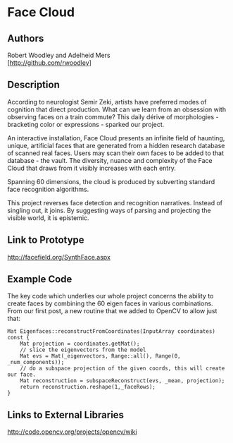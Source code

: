 # Face Cloud

## Authors
Robert Woodley and Adelheid Mers   
[http://github.com/rwoodley]  

## Description

According to neurologist Semir Zeki, artists have preferred modes of cognition that direct production. What can we learn from an obsession with observing faces on a train commute? This daily dérive of morphologies  - bracketing color or expressions - sparked our project. 

An interactive installation, Face Cloud presents an infinite field of haunting, unique, artificial faces that are  generated from a hidden research database of scanned real faces. Users may scan their own faces to be added to that database - the vault. The diversity, nuance and complexity of the Face Cloud that draws from it visibly increases with each entry. 

Spanning 60 dimensions, the cloud is produced by subverting standard face recognition algorithms.

This project reverses face detection and recognition narratives. Instead of singling out, it joins. By suggesting ways of parsing and projecting the visible world, it is epistemic.

## Link to Prototype
http://facefield.org/SynthFace.aspx
   
## Example Code
The key code which underlies our whole project concerns the ability to create faces by combining the 60 eigen faces in various combinations. From our first post, a new routine that we added to OpenCV to allow just that:
```
Mat Eigenfaces::reconstructFromCoordinates(InputArray coordinates) const {   
    Mat projection = coordinates.getMat();   
    // slice the eigenvectors from the model   
    Mat evs = Mat(_eigenvectors, Range::all(), Range(0, _num_components));  
    // do a subspace projection of the given coords, this will create our face. 
    Mat reconstruction = subspaceReconstruct(evs, _mean, projection);   
    return reconstruction.reshape(1,_faceRows);   
}   

```


## Links to External Libraries

http://code.opencv.org/projects/opencv/wiki


